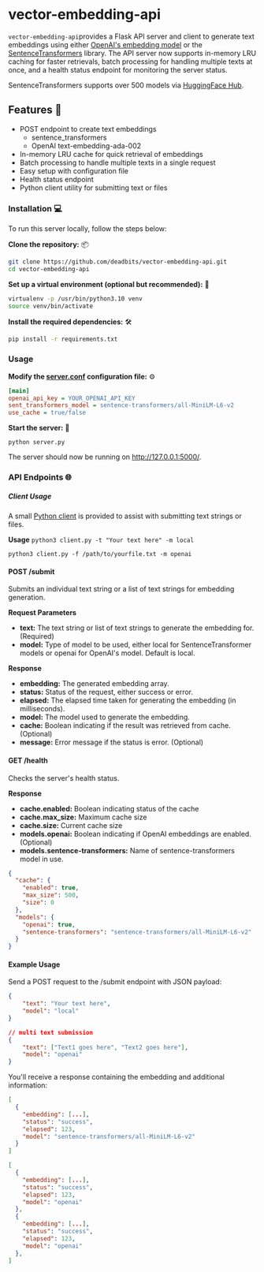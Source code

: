 # vector-embedding-api
`vector-embedding-api`provides a Flask API server and client to generate text embeddings using either [OpenAI's embedding model](https://platform.openai.com/docs/guides/embeddings) or the [SentenceTransformers](https://www.sbert.net/) library. The API server now supports in-memory LRU caching for faster retrievals, batch processing for handling multiple texts at once, and a health status endpoint for monitoring the server status.

SentenceTransformers supports over 500 models via [HuggingFace Hub](https://huggingface.co/sentence-transformers).

## Features 🎯
* POST endpoint to create text embeddings
  * sentence_transformers
  * OpenAI text-embedding-ada-002
* In-memory LRU cache for quick retrieval of embeddings
* Batch processing to handle multiple texts in a single request
* Easy setup with configuration file
* Health status endpoint
* Python client utility for submitting text or files

### Installation 💻
To run this server locally, follow the steps below:

**Clone the repository:** 📦
```bash
git clone https://github.com/deadbits/vector-embedding-api.git
cd vector-embedding-api
```

**Set up a virtual environment (optional but recommended):** 🐍
```bash
virtualenv -p /usr/bin/python3.10 venv
source venv/bin/activate
```

**Install the required dependencies:** 🛠️
```bash
pip install -r requirements.txt
```

### Usage

**Modify the [server.conf](/server.conf) configuration file:** ⚙️
```ini
[main]
openai_api_key = YOUR_OPENAI_API_KEY
sent_transformers_model = sentence-transformers/all-MiniLM-L6-v2
use_cache = true/false
```

**Start the server:** 🚀
```
python server.py
```

The server should now be running on http://127.0.0.1:5000/.

### API Endpoints 🌐
##### Client Usage
A small [Python client](/client.py) is provided to assist with submitting text strings or files. 

**Usage**
`python3 client.py -t "Your text here" -m local`

`python3 client.py -f /path/to/yourfile.txt -m openai`

#### POST /submit
Submits an individual text string or a list of text strings for embedding generation.

**Request Parameters**

* **text:** The text string or list of text strings to generate the embedding for. (Required)
* **model:** Type of model to be used, either local for SentenceTransformer models or openai for OpenAI's model. Default is local.

**Response**

* **embedding:** The generated embedding array.
* **status:** Status of the request, either success or error.
* **elapsed:** The elapsed time taken for generating the embedding (in milliseconds).
* **model:** The model used to generate the embedding.
* **cache:** Boolean indicating if the result was retrieved from cache. (Optional)
* **message:** Error message if the status is error. (Optional)

#### GET /health
Checks the server's health status.

**Response**

* **cache.enabled:** Boolean indicating status of the cache
* **cache.max_size:** Maximum cache size
* **cache.size:** Current cache size
* **models.openai:** Boolean indicating if OpenAI embeddings are enabled. (Optional)
* **models.sentence-transformers:** Name of sentence-transformers model in use.

```json
{
  "cache": {
    "enabled": true,
    "max_size": 500,
    "size": 0
  },
  "models": {
    "openai": true,
    "sentence-transformers": "sentence-transformers/all-MiniLM-L6-v2"
  }
}
```

#### Example Usage
Send a POST request to the /submit endpoint with JSON payload:

```json
{
    "text": "Your text here",
    "model": "local"
}

// multi text submission
{
    "text": ["Text1 goes here", "Text2 goes here"], 
    "model": "openai"
}
```

You'll receive a response containing the embedding and additional information:

```json
[
  {
    "embedding": [...],
    "status": "success",
    "elapsed": 123,
    "model": "sentence-transformers/all-MiniLM-L6-v2"
  }
]

[
  {
    "embedding": [...],
    "status": "success",
    "elapsed": 123,
    "model": "openai"
  }, 
  {
    "embedding": [...],
    "status": "success",
    "elapsed": 123,
    "model": "openai"
  }, 
]
```
